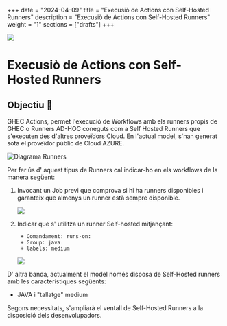 
+++
date         = "2024-04-09"
title        = "Execusiò de Actions con Self-Hosted Runners"
description  = "Execusiò de Actions con Self-Hosted Runners"
weight      = "1"
sections    = ["drafts"]
+++

<img src="https://identitatcorporativa.gencat.cat/web/.content/Documentacio/descarregues/dpt/COLOR/Presidencia/ctti_h2.jpg">

# Execusiò de Actions con Self-Hosted Runners

## Objectiu 🚀

GHEC Actions, permet l'execució de Workflows amb els runners propis de GHEC o Runners AD-HOC coneguts com a Self Hosted Runners que s'executen des d'altres proveïdors Cloud. En l'actual model, s'han generat sota el proveïdor públic de Cloud AZURE.


![Diagrama Runners](/images/GHEC/gh_self_hosted_runner.png)

Per fer ús d' aquest tipus de Runners cal indicar-ho en els workflows de la manera següent:

1. Invocant un Job previ que comprova si hi ha runners disponibles i garanteix que almenys un runner està sempre disponible.


      ![](/images/GHEC/gh-containers-running.png)

2. Indicar que s' utilitza un runner Self-hosted mitjançant:
  
        + Comandament: runs-on:
        + Group: java
        + labels: medium

      ![](/images/GHEC/ghp-run-selfhostedrunners.png)

D' altra banda, actualment el model només disposa de Self-Hosted runners amb les característiques següents:

+ JAVA i "tallatge" medium

Segons necessitats, s'ampliarà el ventall de Self-Hosted Runners a la disposició dels desenvolupadors.
